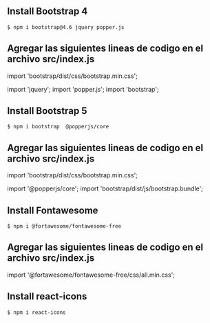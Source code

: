 ## Install Bootstrap 4

    $ npm i bootstrap@4.6 jquery popper.js

## Agregar las siguientes lineas de codigo en el archivo src/index.js

import 'bootstrap/dist/css/bootstrap.min.css';

import 'jquery';
import 'popper.js';
import 'bootstrap';


## Install Bootstrap 5

    $ npm i bootstrap  @popperjs/core

## Agregar las siguientes lineas de codigo en el archivo src/index.js

import 'bootstrap/dist/css/bootstrap.min.css';

import '@popperjs/core';
import 'bootstrap/dist/js/bootstrap.bundle';


## Install Fontawesome

    $ npm i @fortawesome/fontawesome-free

## Agregar las siguientes lineas de codigo en el archivo src/index.js

import '@fortawesome/fontawesome-free/css/all.min.css';


## Install react-icons

    $ npm i react-icons
